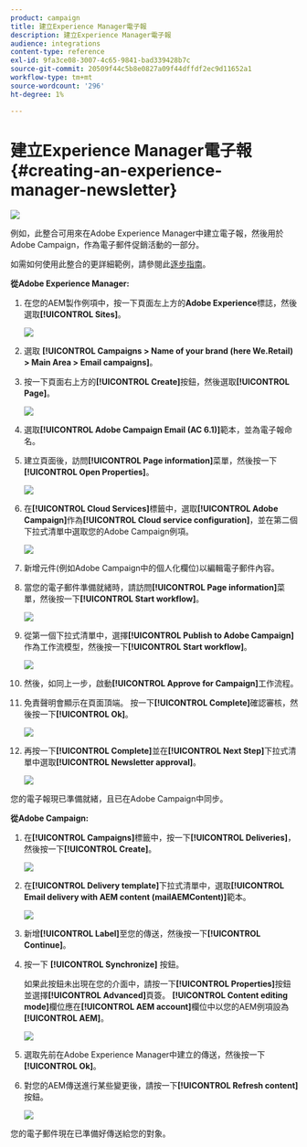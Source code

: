 ```yaml
---
product: campaign
title: 建立Experience Manager電子報
description: 建立Experience Manager電子報
audience: integrations
content-type: reference
exl-id: 9fa3ce08-3007-4c65-9841-bad339428b7c
source-git-commit: 20509f44c5b8e0827a09f44dffdf2ec9d11652a1
workflow-type: tm+mt
source-wordcount: '296'
ht-degree: 1%

---
```


# 建立Experience Manager電子報{#creating-an-experience-manager-newsletter}

![](../../assets/common.svg)

例如，此整合可用來在Adobe Experience Manager中建立電子報，然後用於Adobe Campaign，作為電子郵件促銷活動的一部分。

如需如何使用此整合的更詳細範例，請參閱此[逐步指南](https://helpx.adobe.com/campaign/kb/acc-aem.html)。

**從Adobe Experience Manager:**

1. 在您的AEM製作例項中，按一下頁面左上方的&#x200B;**Adobe Experience**&#x200B;標誌，然後選取&#x200B;**[!UICONTROL Sites]**。

   ![](assets/aem_uc_1.png)

1. 選取 **[!UICONTROL Campaigns > Name of your brand (here We.Retail) > Main Area > Email campaigns]**。
1. 按一下頁面右上方的&#x200B;**[!UICONTROL Create]**&#x200B;按鈕，然後選取&#x200B;**[!UICONTROL Page]**。

   ![](assets/aem_uc_2.png)

1. 選取&#x200B;**[!UICONTROL Adobe Campaign Email (AC 6.1)]**&#x200B;範本，並為電子報命名。
1. 建立頁面後，訪問&#x200B;**[!UICONTROL Page information]**&#x200B;菜單，然後按一下&#x200B;**[!UICONTROL Open Properties]**。

   ![](assets/aem_uc_3.png)

1. 在&#x200B;**[!UICONTROL Cloud Services]**&#x200B;標籤中，選取&#x200B;**[!UICONTROL Adobe Campaign]**&#x200B;作為&#x200B;**[!UICONTROL Cloud service configuration]**，並在第二個下拉式清單中選取您的Adobe Campaign例項。

   ![](assets/aem_uc_4.png)

1. 新增元件(例如Adobe Campaign中的個人化欄位)以編輯電子郵件內容。
1. 當您的電子郵件準備就緒時，請訪問&#x200B;**[!UICONTROL Page information]**&#x200B;菜單，然後按一下&#x200B;**[!UICONTROL Start workflow]**。

   ![](assets/aem_uc_5.png)

1. 從第一個下拉式清單中，選擇&#x200B;**[!UICONTROL Publish to Adobe Campaign]**&#x200B;作為工作流模型，然後按一下&#x200B;**[!UICONTROL Start workflow]**。

   ![](assets/aem_uc_6.png)

1. 然後，如同上一步，啟動&#x200B;**[!UICONTROL Approve for Campaign]**&#x200B;工作流程。
1. 免責聲明會顯示在頁面頂端。 按一下&#x200B;**[!UICONTROL Complete]**&#x200B;確認審核，然後按一下&#x200B;**[!UICONTROL Ok]**。

   ![](assets/aem_uc_7.png)

1. 再按一下&#x200B;**[!UICONTROL Complete]**&#x200B;並在&#x200B;**[!UICONTROL Next Step]**&#x200B;下拉式清單中選取&#x200B;**[!UICONTROL Newsletter approval]**。

   ![](assets/aem_uc_8.png)

您的電子報現已準備就緒，且已在Adobe Campaign中同步。

**從Adobe Campaign:**

1. 在&#x200B;**[!UICONTROL Campaigns]**&#x200B;標籤中，按一下&#x200B;**[!UICONTROL Deliveries]**，然後按一下&#x200B;**[!UICONTROL Create]**。

   ![](assets/aem_uc_9.png)

1. 在&#x200B;**[!UICONTROL Delivery template]**&#x200B;下拉式清單中，選取&#x200B;**[!UICONTROL Email delivery with AEM content (mailAEMContent)]**&#x200B;範本。

   ![](assets/aem_uc_10.png)

1. 新增&#x200B;**[!UICONTROL Label]**&#x200B;至您的傳送，然後按一下&#x200B;**[!UICONTROL Continue]**。
1. 按一下 **[!UICONTROL Synchronize]** 按鈕。

   如果此按鈕未出現在您的介面中，請按一下&#x200B;**[!UICONTROL Properties]**&#x200B;按鈕並選擇&#x200B;**[!UICONTROL Advanced]**&#x200B;頁簽。 **[!UICONTROL Content editing mode]**&#x200B;欄位應在&#x200B;**[!UICONTROL AEM account]**&#x200B;欄位中以您的AEM例項設為&#x200B;**[!UICONTROL AEM]**。

   ![](assets/aem_uc_11.png)

1. 選取先前在Adobe Experience Manager中建立的傳送，然後按一下&#x200B;**[!UICONTROL Ok]**。
1. 對您的AEM傳送進行某些變更後，請按一下&#x200B;**[!UICONTROL Refresh content]**&#x200B;按鈕。

   ![](assets/aem_uc_12.png)

您的電子郵件現在已準備好傳送給您的對象。
